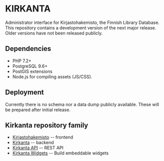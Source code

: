 KIRKANTA
========

Administrator interface for Kirjastohakemisto, the Finnish Library Database. This repository contains
a development version of the next major release. Older versions have not been released publicly.

## Dependencies
- PHP 7.2+
- PostgreSQL 9.6+
- PostGIS extensions
- Node.js for compiling assets (JS/CSS).

## Deployment
Currently there is no schema nor a data dump publicly available. These will be prepared after initial
release.

## Kirkanta repository family
- [Kirjastohakemisto](https://github.com/libraries-fi/kirjastohakemisto) -- frontend
- [Kirkanta](https://github.com/libraries-fi/kirkanta) -- backend
- [Kirkanta API](https://github.com/libraries-fi/kirkanta-api) -- REST API
- [Kirkanta Widgets](https://github.com/libraries-fi/kirkanta-embed) -- Build embeddable widgets

